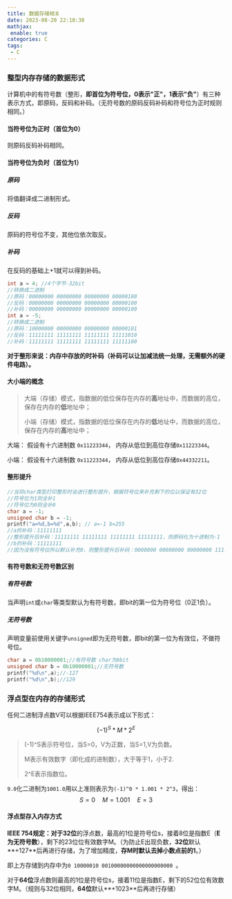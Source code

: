 ```yaml
---
title: 数据存储相关
date: 2023-08-20 22:18:38
mathjax: 
 enable: true
categories: C
tags:
 - C
---
```




### 整型内存存储的数据形式

计算机中的有符号数（整形，**即首位为符号位，0表示"正"，1表示"负"**）有三种表示方式，即原码，反码和补码。（无符号数的原码反码补码和符号位为正时规则相同。）

#### 当符号位为正时（首位为0）

则原码反码补码相同。

#### 当符号位为负时（首位为1）

##### 原码

将值翻译成二进制形式。

##### 反码

原码的符号位不变，其他位依次取反。

##### 补码

在反码的基础上+1就可以得到补码。

```c
int a = 4; //4个字节-32bit
//转换成二进制
//原码：00000000 00000000 00000000 00000100
//反码：00000000 00000000 00000000 00000100
//补码：00000000 00000000 00000000 00000100
int a = -5;
//转换成二进制
//原码：10000000 00000000 00000000 00000101
//反码：11111111 11111111 11111111 11111010
//补码：11111111 11111111 11111111 11111100
```



**对于整形来说：内存中存放的时补码（补码可以让加减法统一处理，无需额外的硬件电路）。**



#### 大小端的概念

> 大端（存储）模式，指数据的低位保存在内存的**高**地址中，而数据的高位，保存在内存的**低**地址中；
>
> 小端（存储）模式，指数据的低位保存在内存的**低**地址中，而数据的高位，保存在内存的**高**地址中；



大端： 假设有十六进制数 `0x11223344`， 内存从低位到高位存储`0x11223344`。

小端： 假设有十六进制数 `0x11223344`， 内存从低位到高位存储`0x44332211`。



#### 整形提升

```c
//当将char类型打印整形时会进行整形提升，根据符号位来补充剩下的位以保证有32位
//符号位为1则全补1
//符号位为0则全补0
char a = -1;
unsigned char b = -1;
printf("a=%d,b=%d",a,b); // a=-1 b=255
//a的补码：11111111
//整形提升后补码：11111111 11111111 11111111 11111111，则原码化为十进制为-1
//b的补码：11111111
//因为没有符号位所以默认补充0，则整形提升后补码：0000000 00000000 00000000 11111111，则原码化为十进制为255
```



#### 有符号数和无符号数区别

##### 有符号数

当声明`int`或`char`等类型默认为有符号数，即bit的第一位为符号位（0正1负）。

##### 无符号数

声明变量前使用关键字`unsigned`即为无符号数，即bit的第一位为有效位，不做符号位。



```c
char a = 0b10000001;//有符号数 char为8bit
unsigned char b = 0b10000001;//无符号数
printf("%d\n",a);//-127
printf("%d\n",b);//129
```



### 浮点型在内存的存储形式

任何二进制浮点数V可以根据IEEE754表示成以下形式：

$$
(-1)^S*M*2^E
$$

> (-1)^S表示符号位，当S=0，V为正数，当S=1,V为负数。
>
> M表示有效数字（即化成的进制数），大于等于1，小于2.
>
> 2^E表示指数位。

`9.0`化二进制为`1001.0`用以上准则表示为`(-1)^0 * 1.001 * 2^3`，得出：
$$
S=0 \quad M=1.001 \quad E=3
$$


#### 浮点型存入内存方式

**IEEE 754规定：**对于**32位**的浮点数，最高的1位是符号位s，接着8位是指数E（**E为无符号数**），剩下的23位位有效数字M。（为防止E出现负数，**32位**默认**+127**后再进行存储，为了增加精度，**存M时默认去掉小数点前的1**。）

即上方存储到内存中为`0 10000010 00100000000000000000000 `。

对于**64位**浮点数则最高的1位是符号位s，接着11位是指数E，剩下的52位位有效数字M。（规则与32位相同，**64位**默认**+1023**后再进行存储）
